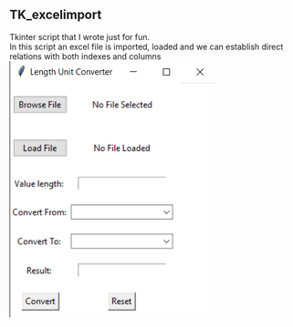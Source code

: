 ## TK_excelimport
Tkinter script that I wrote just for fun.  
In this script an excel file is imported, loaded and we can establish direct relations with both indexes and columns 
![Test Image 1](https://raw.githubusercontent.com/josegduarte/TK_excelimport/main/layout.PNG)










